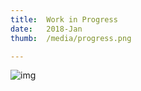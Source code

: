```yaml
---
title:  Work in Progress
date:   2018-Jan
thumb:  /media/progress.png

---
```


<!--more-->

<img alt="img" src="{{site.baseurl}}/media/progress.png">



